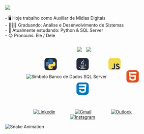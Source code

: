 <p align=left>
  <a href="https://git.io/typing-svg">
    <img src="https://readme-typing-svg.demolab.com/?font=Fira+Code&size=20&pause=700&color=fff&lines=Olá!+Eu+sou+Victor+Guilherme+...;Muito+prazer!👋" />
  </a>
</p>

<div>
  <p>
    - 🖥️ Hoje trabalho como Auxiliar de Mídias Digitais <br />
    - 👨🏼‍💻 Graduando: Análise e Desenvolvimento de Sistemas <br />
    - 🌱 Atualmente estudando: Python & SQL Server <br />
    - 😊 Pronouns: Ele / Dele
  </p>
</div>

##

<div align=center>
    <img height="150em" hspace=10 src="https://github-readme-stats.vercel.app/api?username=vtiusko&show_icons=true&include_all_commits=true&bg_color=fff0" />
    <img height="150em" src="https://github-readme-stats.vercel.app/api/top-langs/?username=vtiusko&layout=compact&bg_color=fff0" />
</div>


<div style="display: inline_block" align=center><br>
  <img align=center hspace=30 alt="Símbolo linguagem de programação Python"heigth=30 width=40 src="https://raw.githubusercontent.com/tandpfun/skill-icons/main/icons/Python-Dark.svg" />
  <img align=center hspace=30 alt="Símbolo linguagem de programação Java" heigth=30 width=40 src="https://raw.githubusercontent.com/tandpfun/skill-icons/main/icons/Java-Dark.svg" />
  <img align=center hspace=30 alt="Símbolo linguagem de programação JavaScript" heigth=30 width=40 src="https://raw.githubusercontent.com/tandpfun/skill-icons/main/icons/JavaScript.svg" />
  <img align=center hspace=30 alt="Símbolo Banco de Dados SQL Server" heigth=30 width=40 src="https://cdn.jsdelivr.net/gh/devicons/devicon@latest/icons/microsoftsqlserver/microsoftsqlserver-original.svg" />
  <img align=center hspace=30 alt="Símbolo Linguagem de marcação HTML" heigth=30 width=40 src="https://raw.githubusercontent.com/tandpfun/skill-icons/main/icons/HTML.svg" />
  <img align=center hspace=30 alt="Símbolo linguagem de estilização CSS" heigth=30 width=40 src="https://raw.githubusercontent.com/tandpfun/skill-icons/main/icons/CSS.svg" />
</div>

<br />

##

<div style="display: inline_block" align=center>
  <a href="www.linkedin.com/in/victor-guilherme-da-silva-godinho-999718272" target="_blank"> <img hspace=30 alt="Linkedin" src="https://img.shields.io/badge/LinkedIn-0077B5?style=for-the-badge&logo=linkedin&logoColor=white" /></a>
  <a href="mailto:victorgsg7272@gmail.com" target="_blank"> <img hspace=30 alt="Gmail" src="https://img.shields.io/badge/Gmail-D14836?style=for-the-badge&logo=gmail&logoColor=white" /></a>
  <a href="mailto:victorgsg7_godinho@hotmail.com" target="_blank"> <img hspace=30 alt="Outlook" src="https://img.shields.io/badge/Microsoft_Outlook-0078D4?style=for-the-badge&logo=microsoft-outlook&logoColor=white" /></a>
  <a href="https://www.instagram.com/victorgsgodinho/?hl=pt-br" target="_blank"> <img alt="Instagram" hspace=30 src="https://img.shields.io/badge/Instagram-E4405F?style=for-the-badge&logo=instagram&logoColor=white" /></a>
</div>

![Snake Animation](https://github.com/Vtiusko/blob/output/github-contribuition-grid-snake.svg)
